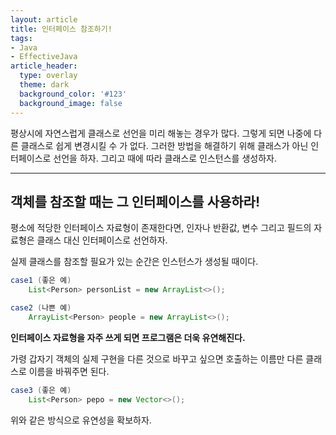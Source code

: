 ```yaml
---
layout: article
title: 인터페이스 참조하기!
tags:
- Java
- EffectiveJava
article_header:
  type: overlay
  theme: dark
  background_color: '#123'
  background_image: false
---
```


평상시에 자연스럽게 클래스로 선언을 미리 해놓는 경우가 많다. 그렇게 되면 나중에 다른 클래스로 쉽게 변경시킬 수 가 없다. 그러한 방법을 해결하기 위해 클래스가 아닌 인터페이스로 선언을 하자. 그리고 때에 따라 클래스로 인스턴스를 생성하자. 

<!--more-->
---

## 객체를 참조할 때는 그 인터페이스를 사용하라!



평소에 적당한 인터페이스 자료형이 존재한다면, 인자나 반환값, 변수 그리고 필드의 자료형은 클래스 대신 인터페이스로 선언하자. 

실제 클래스를 참조할 필요가 있는 순간은 인스턴스가 생성될 때이다. 

```java
case1 (좋은 예)
	List<Person> personList = new ArrayList<>();

case2 (나쁜 예)
    ArrayList<Person> people = new ArrayList<>(); 
```



**인터페이스 자료형을 자주 쓰게 되면 프로그램은 더욱 유연해진다.** 

가령 갑자기 객체의 실제 구현을 다른 것으로 바꾸고 싶으면 호출하는 이름만 다른 클래스로 이름을 바꿔주면 된다. 

```java
case3 (좋은 예)
	List<Person> pepo = new Vector<>();
```

위와 같은 방식으로 유연성을 확보하자. 











